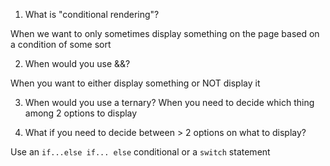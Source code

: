 1. What is "conditional rendering"?

When we want to only sometimes display something on the page
based on a condition of some sort

2. When would you use &&? 

When you want to either display something or NOT display it

3. When would you use a ternary?
When you need to decide which thing among 2 options to display

4. What if you need to decide between > 2 options on
   what to display?

Use an `if...else if... else` conditional or a `switch` statement